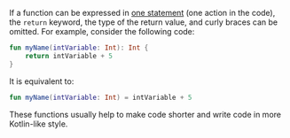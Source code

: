 If a function can be expressed in [one statement](https://kotlinlang.org/docs/idioms.html#single-expression-functions) (one action in the code),
the `return` keyword, the type of the return value, and curly braces can be omitted. For example, consider the following code:
```kotlin
fun myName(intVariable: Int): Int {
    return intVariable + 5
}
```
It is equivalent to:
```kotlin
fun myName(intVariable: Int) = intVariable + 5
```

These functions usually help to make code shorter and write code in more Kotlin-like style.
